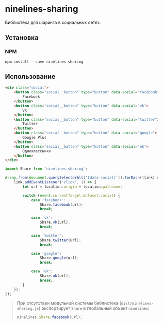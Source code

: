 # ninelines-sharing

Библиотека для шаринга в социальных сетях.

## Установка

### NPM

```
npm install --save ninelines-sharing
```

## Использование

```html
<div class="social">
    <button class="social__button" type="button" data-social="facebook">
        Facebook
    </button>
    <button class="social__button" type="button" data-social="vk">
        VK
    </button>
    <button class="social__button" type="button" data-social="twitter">
        Twitter
    </button>
    <button class="social__button" type="button" data-social="google">
        Google Plus
    </button>
    <button class="social__button" type="button" data-social="ok">
        Одноклассники
    </button>
</div>
```

```js
import Share from 'ninelines-sharing';

Array.from(document.querySelectorAll('[data-social]')).forEach((link) => {
    link.addEventListener('click', () => {
        let url = location.origin + location.pathname;

        switch (event.currentTarget.dataset.social) {
            case 'facebook':
                Share.facebook(url);
                break;

            case 'vk':
                Share.vk(url);
                break;

            case 'twitter':
                Share.twitter(url);
                break;

            case 'google':
                Share.google(url);
                break;

            case 'ok':
                Share.ok(url);
                break;
        }
    });
});
```

> При отсутствии модульной системы библиотека (`dist/ninelines-sharing.js`) экспортирует `Share` в глобальный объект `ninelines`:
> ```js
> ninelines.Share.facebook(url);
> ```
